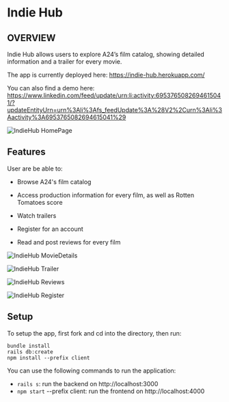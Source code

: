 

# Indie Hub

## OVERVIEW

Indie Hub allows users to explore A24’s film catalog, showing detailed information and a trailer for every movie.  

The app is currently deployed here: https://indie-hub.herokuapp.com/

You can also find a demo here: https://www.linkedin.com/feed/update/urn:li:activity:6953765082694615041/?updateEntityUrn=urn%3Ali%3Afs_feedUpdate%3A%28V2%2Curn%3Ali%3Aactivity%3A6953765082694615041%29

![IndieHub  HomePage](https://user-images.githubusercontent.com/79528112/189699763-3669a7bf-b538-46bf-831c-cc041a4142f8.JPG)

## Features

User are be able to:

- Browse A24's film catalog

- Access production information for every film, as well as Rotten Tomatoes score

- Watch trailers

- Register for an account

- Read and post reviews for every film

![IndieHub  MovieDetails](https://user-images.githubusercontent.com/79528112/189699796-09ecdd93-cb13-451d-8e8e-aba98eaee187.JPG)

![IndieHub  Trailer](https://user-images.githubusercontent.com/79528112/189699831-8c3e9fd6-5612-400c-a606-70ee10916f5f.JPG)

![IndieHub  Reviews](https://user-images.githubusercontent.com/79528112/189699866-35e10f4d-ac08-4053-ae90-160f500db808.JPG)

![IndieHub  Register](https://user-images.githubusercontent.com/79528112/189699900-1acab655-339f-4138-894e-72516e987863.JPG)


## Setup

To setup the app, first fork and cd into the directory, then run:

```
bundle install
rails db:create
npm install --prefix client
```

You can use the following commands to run the application:

- ```rails s```: run the backend on http://localhost:3000
- ```npm start``` --prefix client: run the frontend on http://localhost:4000




